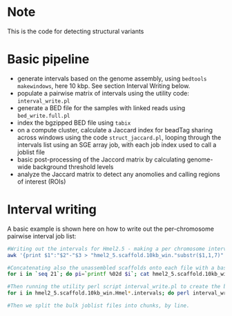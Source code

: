 # Note

This is the code for detecting structural variants

# Basic pipeline

- generate intervals based on the genome assembly, using `bedtools makewindows`, here 10 kbp. See section Interval Writing below.
- populate a pairwise matrix of intervals using the utility code: `interval_write.pl`
- generate a BED file for the samples with linked reads using `bed_write.full.pl`
- index the bgzipped BED file using `tabix`
- on a compute cluster, calculate a Jaccard index for beadTag sharing across windows using the code `struct_jaccard.pl`, looping through the intervals list using an SGE array job, with each job index used to call a joblist file
- basic post-processing of the Jaccord matrix by calculating genome-wide background threshold levels
- analyze the Jaccard matrix to detect any anomolies and calling regions of interest (ROIs)

# Interval writing

A basic example is shown here on how to write out the per-chromosome pairwise interval job list:
```bash
#Writing out the intervals for Hmel2.5 - making a per chromosome interval file, in the CHROM:START-END format. Here the first 7 characters of col1 is the hmel2.5 scaffold name.
awk '{print $1":"$2"-"$3 > "hmel2_5.scaffold.10kb_win."substr($1,1,7)".intervals"}'  hmel2_5.scaffold.10kb_win.bed

#Concatenating also the unassembled scaffolds onto each file with a bash loop
for i in `seq 21`; do pi=`printf %02d $i`; cat hmel2_5.scaffold.10kb_win.Hmel200.intervals >> hmel2_5.scaffold.10kb_win.Hmel2$pi.intervals; done

#Then running the utility perl script interval_write.pl to create the bulk joblist file
for i in hmel2_5.scaffold.10kb_win.Hmel*.intervals; do perl interval_write.pl $i; done > joblist/hmel2.5.bulk

#Then we split the bulk joblist files into chunks, by line.
```
